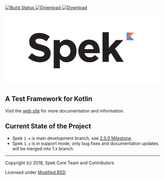[ ![Build Status](https://dev.azure.com/spekframework/spek/_apis/build/status/spekframework.spek?branchName=2.x) ](https://dev.azure.com/spekframework/spek/_build/latest?definitionId=1&branchName=2.x)
[ ![Download](https://img.shields.io/badge/dynamic/json.svg?label=stable&url=https%3A%2F%2Fapi.bintray.com%2Fpackages%2Fspekframework%2Fspek%2Fspek2%2Fversions%2F_latest&query=name&colorB=blue) ](https://bintray.com/spekframework/spek/spek2/_latestVersion)
[ ![Download](https://img.shields.io/badge/dynamic/json.svg?label=dev&url=https%3A%2F%2Fapi.bintray.com%2Fpackages%2Fspekframework%2Fspek-dev%2Fspek2%2Fversions%2F_latest&query=name&colorB=blue) ](https://bintray.com/spekframework/spek-dev/spek2/_latestVersion)

![Spek Logo](spek-logo.png)

## A Test Framework for Kotlin

Visit the [web site](http://spekframework.org/) for more documentation and information.

## Current State of the Project

- Spek `2.x` is main development branch, see [2.0.0 Milestone](https://github.com/spekframework/spek/milestone/3).
- Spek `1.x` is in support mode, only bug fixes and documentation updates will be merged into 1.x branch.

---

Copyright (c) 2018, Spek Core Team and Contributors

Licensed under [Modified BSD](https://github.com/JetBrains/spek/blob/2.x/LICENSE.TXT)

